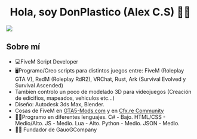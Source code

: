 <div align="center">
  <h1 align="center"> Hola, soy DonPlastico (Alex C.S) 🖖🏻</h1>
</div>
<img src="https://i.imgur.com/yCHGzHd.png">

## Sobre mí

- 💻FiveM Script Developer
- 🖥️Programo/Creo scripts para distintos juegos entre: FiveM (Roleplay GTA V), RedM (Roleplay RdR2), VRChat, Rust, Ark (Survival Evolved y Survival Ascended)
- Tambien controlo un poco de modelado 3D para videojuegos (Creación de edicifios, mapeados, vehiculos etc...)
- Diseño: Autodesk 3ds Max, Blender.
- Cosas de FiveM en [GTA5-Mods.com](https://es.gta5-mods.com/) y en  [Cfx.re Community]([https://es.gta5-mods.com/](https://forum.cfx.re/))
- ✍🏻Programo en diferentes lenguajes. C# - Bajo. HTML/CSS - Medio/Alto. JS - Medio. Lua - Alto. Python - Medio. JSON - Medio.
- 🧑‍🏫 Fundador de GauoGCompany
<br>
